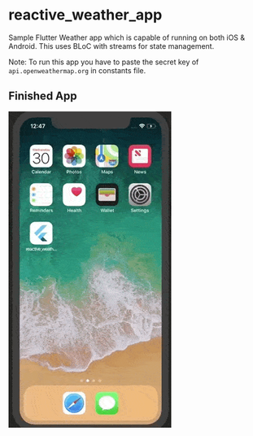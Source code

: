 # reactive_weather_app
Sample Flutter Weather app which is capable of running on both iOS &amp; Android.
This uses BLoC with streams for state management.

Note: To run this app you have to paste the secret key of `api.openweathermap.org` in constants file.

## Finished App
![Finished App](https://github.com/utkarshdbodake/reactive_weather_app/blob/master/reactive_weather_flow.gif)
